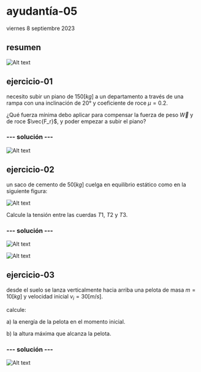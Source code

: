 # ayudantía-05

viernes 8 septiembre 2023

## resumen

![Alt text](./img/ayud-5-resumen.jpg)

## ejercicio-01

necesito subir un piano de $150[kg]$ a un departamento a través de una rampa con una inclinación de $20°$ y coeficiente de roce $\mu=0.2$. 

¿Qué fuerza mínima debo aplicar para compensar la fuerza de peso $\vec{W}$ y de roce $\vec{F_r}$, y poder empezar a subir el piano?

### --- solución ---

![Alt text](./img/ayud05-ej01.jpg)

## ejercicio-02

un saco de cemento de $50[kg]$ cuelga en equilibrio estático como en la siguiente figura:

![Alt text](./img/ej2.jpg)

Calcule la tensión entre las cuerdas $T1$, $T2$ y $T3$.

### --- solución ---

![Alt text](./img/ej2.1.jpg)

![Alt text](./img/ej2.2.jpg)

## ejercicio-03

desde el suelo se lanza verticalmente hacia arriba una pelota de masa $m=10[kg]$ y velocidad inicial $v_i = 30 [m/s]$.

calcule:

a) la energía de la pelota en el momento inicial.

b) la altura máxima que alcanza la pelota.

### --- solución ---

![Alt text](./img/ayud05-ej03.jpg)

